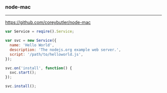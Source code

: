 ### node-mac
---
https://github.com/coreybutler/node-mac

```js
var Service = reqire().Service;

var svc = new Service({
  name: 'Hello World',
  description: 'The nodejs.org example web server.',
  script: '/path/to/helloworld.js',
});

svc.on('install', function() {
  svc.start();
});

svc.install();


```

```
```

```
```


